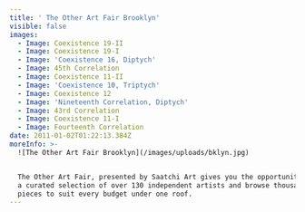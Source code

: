 ```yaml
---
title: ' The Other Art Fair Brooklyn'
visible: false
images:
  - Image: Coexistence 19-II
  - Image: Coexistence 19-I
  - Image: 'Coexistence 16, Diptych'
  - Image: 45th Correlation
  - Image: Coexistence 11-II
  - Image: 'Coexistence 10, Triptych'
  - Image: Coexistence 12
  - Image: 'Nineteenth Correlation, Diptych'
  - Image: 43rd Correlation
  - Image: Coexistence 11-I
  - Image: Fourteenth Correlation
date: 2011-01-02T01:22:13.384Z
moreInfo: >-
  ![The Other Art Fair Brooklyn](/images/uploads/bklyn.jpg)


  The Other Art Fair, presented by Saatchi Art gives you the opportunity to meet
  a curated selection of over 130 independent artists and browse thousands of
  pieces to suit every budget under one roof.
---
```


